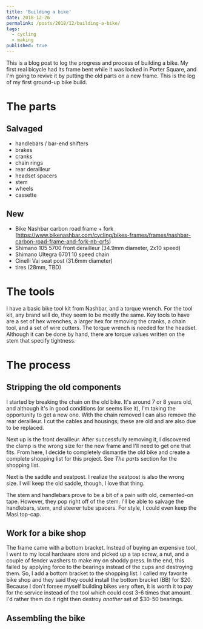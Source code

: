 ```yaml
---
title: 'Building a bike'
date: 2018-12-26
permalink: /posts/2018/12/building-a-bike/
tags:
  - cycling
  - making
published: true
---
```


This is a blog post to log the progress and process of building a bike.
My first real bicycle had its frame bent while it was locked in Porter Square, and I'm going to revive it by putting the old parts on a new frame.
This is the log of my first ground-up bike build.

The parts
======

Salvaged
--------
* handlebars / bar-end shifters
* brakes
* cranks
* chain rings
* rear derailleur
* headset spacers
* stem
* wheels
* cassette

New
-------
* Bike Nashbar carbon road frame + fork (https://www.bikenashbar.com/cycling/bikes-frames/frames/nashbar-carbon-road-frame-and-fork-nb-crfs)
* Shimano 105 5700 front derailleur (34.9mm diameter, 2x10 speed)
* Shimano Ultegra 6701 10 speed chain
* Cinelli Vai seat post (31.6mm diameter)
* tires (28mm, TBD)

The tools
======

I have a basic bike tool kit from Nashbar, and a torque wrench.
For the tool kit, any brand will do, they seem to be mostly the same.
Key tools to have are a set of hex wrenches, a larger hex for removing the cranks, a chain tool, and a set of wire cutters.
The torque wrench is needed for the headset.
Although it can be done by hand, there are torque values written on the stem that specify tightness.

The process
======

Stripping the old components
---------
I started by breaking the chain on the old bike.
It's around 7 or 8 years old, and although it's in good conditions (or seems like it), I'm taking the opportunity to get a new one.
With the chain removed I can also remove the rear derailleur.
I cut the cables and housings; these are old and are also due to be replaced.

Next up is the front derailleur.
After successfully removing it, I discovered the clamp is the wrong size for the new frame and I'll need to get one that fits.
From here, I decide to completely dismantle the old bike and create a complete shopping list for this project.
See _The parts_ section for the shopping list.

Next is the saddle and seatpost.
I realize the seatpost is also the wrong size.
I will keep the old saddle, though, I love that thing.

The stem and handlebars prove to be a bit of a pain with old, cemented-on tape.
However, they pop right off of the stem.
I'll be able to salvage the handlebars, stem, and steerer tube spacers.
For style, I could even keep the Masi top-cap.

Work for a bike shop
------------
The frame came with a bottom bracket.
Instead of buying an expensive tool, I went to my local hardware store and picked up a tap screw, a nut, and a couple of fender washers to make my on shoddy press.
In the end, this failed by applying force to the bearings instead of the cups and destroying them.
So, I add a bottom bracket to the shopping list.
I called my favorite bike shop and they said they could install the bottom bracket (BB) for $20.
Because I don't forsee myself building bikes very often, it is worth it to pay for the service instead of the tool which could cost 3-6 times that amount.
I'd rather them do it right then destroy _another_ set of $30-50 bearings.

Assembling the bike
-----------
